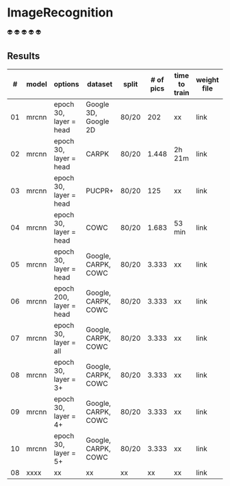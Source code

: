 # ImageRecognition

:alien:
:alien:
:alien:
:alien:
:alien:

## Results

| # | model | options | dataset | split | # of pics |time to train | weight file | mAP |
| --- | --- | --- | --- | --- | --- | --- | --- | --- |
| 01 | mrcnn | epoch 30, layer = head | Google 3D, Google 2D | 80/20 | 202 | xx | link | 0.7739 |
| 02 | mrcnn | epoch 30, layer = head  | CARPK | 80/20 | 1.448 | 2h 21m | link | 0.8446 | 
| 03 | mrcnn | epoch 30, layer = head  | PUCPR+ | 80/20 | 125 | xx | link | 0.3353 |
| 04 | mrcnn | epoch 30, layer = head  | COWC | 80/20 | 1.683 | 53 min | link | 0.7831 |
| 05 | mrcnn | epoch 30, layer = head  | Google, CARPK, COWC | 80/20 | 3.333 | xx | link | xx |
| 06 | mrcnn | epoch 200, layer = head  | Google, CARPK, COWC | 80/20 | 3.333 | xx | link | xx |
| 07 | mrcnn | epoch 30, layer = all  | Google, CARPK, COWC | 80/20 | 3.333 | xx | link | 0.7831 |
| 08 | mrcnn | epoch 30, layer = 3+  | Google, CARPK, COWC | 80/20 | 3.333 | xx | link | 0.8278 |
| 09 | mrcnn | epoch 30, layer = 4+  | Google, CARPK, COWC | 80/20 | 3.333 | xx | link | xx |
| 10 | mrcnn | epoch 30, layer = 5+  | Google, CARPK, COWC | 80/20 | 3.333 | xx | link | xx |
| 08 | xxxx | xx | xx | xx | xx | xx | link | xx |
